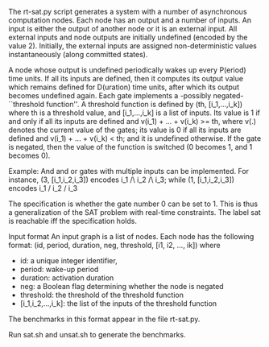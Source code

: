 The rt-sat.py script generates a system with a number of asynchronous computation nodes. Each node has an output and a number of inputs.
An input is either the output of another node or it is an external input.
All external inputs and node outputs are initially undefined (encoded by the value 2). Initially, the external inputs
are assigned non-deterministic values instantaneously (along committed states).

A node whose output is undefined periodically wakes up every P(eriod) time units. If all its inputs are defined, then
it computes its output value which remains defined for D(uration) time units, after which its output becomes undefined again.
Each gate implements a -possibly negated- ``threshold function''. A threshold function is defined by (th, [i_1,...,i_k])
where th is a threshold value, and [i_1,...,i_k] is a list of inputs. Its value is 1 if and only if all its inputs are defined and
v(i_1) + ... + v(i_k) >= th, where v(.) denotes the current value of the gates; its value is 0 if all its inputs are defined and
v(i_1) + ... + v(i_k) < th; and it is undefined otherwise.
If the gate is negated, then the value of the function is switched (0 becomes 1, and 1 becomes 0).

Example: And and or gates with multiple inputs can be implemented. For instance, (3, [i_1,i_2,i_3]) encodes i_1 /\ i_2 /\ i_3;
         while (1, [i_1,i_2,i_3]) encodes i_1 \/ i_2 \/ i_3

The specification is whether the gate number 0 can be set to 1.
This is thus a generalization of the SAT problem with real-time constraints.
The label sat is reachable iff the specification holds.

Input format
An input graph is a list of nodes. Each node has the following format:
       (id, period, duration, neg, threshold, [i1, i2, ..., ik])
where
- id: a unique integer identifier,
- period: wake-up period
- duration: activation duration
- neg: a Boolean flag determining whether the node is negated
- threshold: the threshold of the threshold function
- [i_1,i_2,...,i_k]: the list of the inputs of the threshold function

The benchmarks in this format appear in the file rt-sat.py.

Run sat.sh and unsat.sh to generate the benchmarks.
